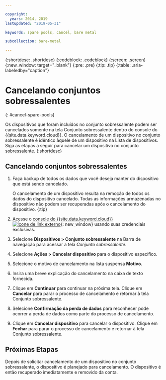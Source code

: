 ```yaml
---

copyright:
  years: 2014, 2019
lastupdated: "2019-05-31"

keywords: spare pools, cancel, bare metal

subcollection: bare-metal

---
```


{:shortdesc: .shortdesc}
{:codeblock: .codeblock}
{:screen: .screen}
{:new_window: target="_blank"}
{:pre: .pre}
{:tip: .tip}
{:table: .aria-labeledby="caption"}


# Cancelando conjuntos sobressalentes
{: #cancel-spare-pools}

Os dispositivos que foram incluídos no conjunto sobressalente podem ser cancelados somente na tela Conjunto sobressalente dentro do console do {{site.data.keyword.cloud}}. O cancelamento de um dispositivo no conjunto sobressalente é idêntico àquele de um dispositivo na Lista de dispositivos. Siga as etapas a seguir para cancelar um dispositivo no conjunto sobressalente.
{:shortdesc}

## Cancelando conjuntos sobressalentes

1. Faça backup de todos os dados que você deseja manter do dispositivo que está sendo cancelado.

   O cancelamento de um dispositivo resulta na remoção de todos os dados do dispositivo cancelado. Todas as informações armazenadas no dispositivo não podem ser recuperadas após o cancelamento do dispositivo.
   {:tip}

2. Acesse o [console do {{site.data.keyword.cloud}} ![Ícone de link externo](../icons/launch-glyph.svg "Ícone de link externo")](https://cloud.ibm.com/){: new_window} usando suas credenciais exclusivas.
3. Selecione **Dispositivos > Conjunto sobressalente** na Barra de navegação para acessar a tela *Conjunto sobressalente*.
4. Selecione **Ações > Cancelar dispositivo** para o dispositivo específico.
5. Selecione o motivo de cancelamento na lista suspensa **Motivo**.
6. Insira uma breve explicação do cancelamento na caixa de texto fornecida.
7. Clique em **Continuar** para continuar na próxima tela. Clique em **Cancelar** para parar o processo de cancelamento e retornar à tela Conjunto sobressalente.
8. Selecione **Confirmação da perda de dados** para reconhecer pode ocorrer a perda de dados como parte do processo de cancelamento.
9. Clique em **Cancelar dispositivo** para cancelar o dispositivo. Clique em **Fechar** para parar o processo de cancelamento e retornar à tela Conjunto sobressalente.

## Próximas Etapas
Depois de solicitar cancelamento de um dispositivo no conjunto sobressalente, o dispositivo é planejado para cancelamento. O dispositivo é então recuperado imediatamente e removido da conta.

